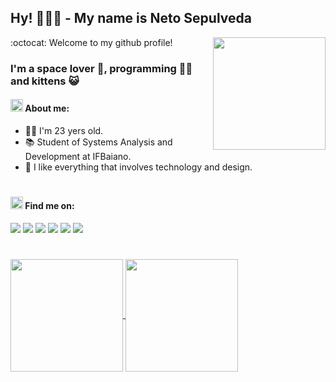 ## Hy! 🙋🏻‍♂️ - My name is Neto Sepulveda

<img align="right" src="https://pic.funnygifsbox.com/uploads/2019/02/funnygifsbox.com-2019-02-14-05-10-07-25.gif" width="180px" />

:octocat: Welcome to my github profile!

### I'm a space lover 🚀, programming 👨‍💻 and kittens 😺

#### <img src="https://thumbs.gfycat.com/PerkyElegantIridescentshark-max-1mb.gif" width="20px"/> About me:
 - 👦🏻 I'm 23 yers old.
 - 📚 Student of Systems Analysis and Development at IFBaiano.
 - 🖤 I like everything that involves technology and design.

#

#### <img src="https://thumbs.gfycat.com/PerkyElegantIridescentshark-max-1mb.gif" width="20px"/> Find me on:
<!-- Badge Gmail -->
<a target="_blank" href="mailto:clementesepulveda27@gmail.com" style="text-decoration: none;">
  <img src="https://img.shields.io/badge/-Gmail-c14438?style=social-square&logo=Gmail&logoColor=white"/>
</a>
<!-- Badge Twitter -->
<a target="_blank" href="https://twitter.com/net0xy" style="text-decoration: none;">
  <img src="https://img.shields.io/badge/-Twitter-00acee?style=social-square&logo=Twitter&logoColor=white"/>
</a>
<!-- Badge Instagram -->
<a target="_blank" href="http://instagram.com/netosepulveda_" style="text-decoration: none;">
  <img src="https://img.shields.io/badge/-Instagram-3f729b?style=social-square&logo=Instagram&logoColor=white"/>
</a>
<!-- Badge Linkedin -->
<a target="_blank" href="https://www.linkedin.com/in/netosepulveda" style="text-decoration: none;">
  <img src="https://img.shields.io/badge/-Linkedin-0e76a8?style=social-square&logo=Linkedin&logoColor=white"/>
</a>
<!-- Badge Steam -->
<a target="_blank" href="https://steamcommunity.com/id/net0x" style="text-decoration: none;">
  <img src="https://img.shields.io/badge/-Steam-171a21?style=social-square&logo=Steam&logoColor=white"/>
</a>
<!-- Badge Steam -->
<a href="#" style="text-decoration: none;">
  <img src="https://img.shields.io/badge/-net0x%238469-738ADB?style=social-square&logo=Discord&logoColor=white"/>
</a>

#

<!-- GitHub Stats -->
<a href="https://github.com/netosep">
  <img height="180em" align="center"  src="https://github-readme-stats.vercel.app/api?username=netosep&count_private=true&show_icons=true&theme=omni&hide_border=true&include_all_commits=true&layout=compact&)" />
</a>

<a href="https://github.com/netosep">
  <img height="180em" align="center" src="https://github-readme-stats.vercel.app/api/top-langs/?username=netosep&langs_count=8&layout=compact&theme=omni&hide_border=true&include_all_commits=true&count_private=true&)" />
</a>
